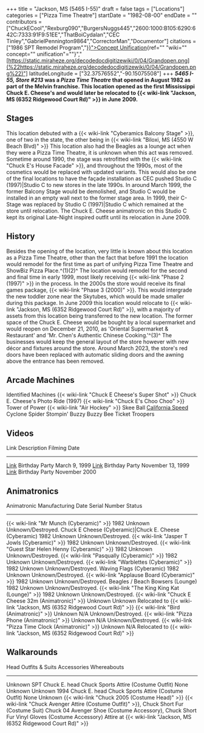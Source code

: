 +++
title = "Jackson, MS (5465 I-55)"
draft = false
tags = ["Locations"]
categories = ["Pizza Time Theatre"]
startDate = "1982-08-00"
endDate = ""
contributors = ["ChuckECool","Rexburg090","BurgersNuggs445","2600:1000:B105:6290:642C:7333:91F9:51EE","ThatBoiCydalan","CEC Tinley","GabrielPennington9864","CorrectorMan","Documentor"]
citations = ["1986 SPT Remodel Program","[}}">Concept Unification](%22%7B%7B%3C){ref="" "wiki="" concept="" unification"=""}","[https://static.miraheze.org/decodedocdigitizewiki/0/04/Grandopen.png](%22https://static.miraheze.org/decodedocdigitizewiki/0/04/Grandopen.png%22)"]
latitudeLongitude = ["32.37576552","-90.15075508"]
+++
***5465 I-55, Store #213* was a *Pizza Time Theatre* that opened in August 1982 as part of the Melvin franchise. This location opened as the first Mississippi Chuck E. Cheese's and would later be relocated to {{< wiki-link "Jackson, MS (6352 Ridgewood Court Rd)" >}} in June 2009.**

## Stages

This location debuted with a {{< wiki-link "Cyberamics Balcony Stage" >}}, one of two in the state, the other being in {{< wiki-link "Biloxi, MS (4550 W Beach Blvd)" >}} This location also had the Beagles as a lounge act when they were a Pizza Time Theatre, it is unknown when this act was removed.
Sometime around 1990, the stage was retrofitted with the {{< wiki-link "Chuck E's House Facade" >}}, and throughout the 1990s, most of the cosmetics would be replaced with updated variants. This would also be one of the final locations to have the façade installation as CEC pushed Studio C (1997)|Studio C to new stores in the late 1990s.
In around March 1999, the former Balcony Stage would be demolished, and Studio C would be installed in an empty wall next to the former stage area. In 1999, their C-Stage was replaced by Studio C (1997)|Studio C which remained at the store until relocation. The Chuck E. Cheese animatronic on this Studio C kept its original Late-Night inspired outfit until its relocation in June 2009.

## History

Besides the opening of the location, very little is known about this location as a Pizza Time Theatre, other than the fact that before 1991 the location would remodel for the first time as part of unifying Pizza Time Theatre and ShowBiz Pizza Place.^(1)(2)^ The location would remodel for the second and final time in early 1999, most likely receiving {{< wiki-link "Phase 2 (1997)" >}} in the process.
In the 2000s the store would receive its final games package, {{< wiki-link "Phase 3 (2000)" >}}. This would intergrade the new toddler zone near the Skytubes, which would be made smaller during this package.
In June 2009 this location would relocate to {{< wiki-link "Jackson, MS (6352 Ridgewood Court Rd)" >}}, with a majority of assets from this location being transferred to the new location. The former space of the Chuck E. Cheese would be bought by a local supermarket and would reopen on December 21, 2010, as 'Oriental Supermarket & Restaurant' and 'Mr. Chen's Authentic Chinese Cooking.'^(3)^ The businesses would keep the general layout of the store however with new décor and fixtures around the store.
Around March 2023, the store's red doors have been replaced with automatic sliding doors and the awning above the entrance has been removed.

## Arcade Machines

Identified Machines
{{< wiki-link "Chuck E Cheese's Super Shot" >}}
Chuck E. Cheese's Photo Ride (1997)
{{< wiki-link "Chuck E's Choo Choo" >}}
Tower of Power
{{< wiki-link "Air Hockey" >}}
Skee Ball
[California Speed](https://www.arcade-museum.com/game_detail.php?game_id=7260)
Cyclone
Spider Stompin'
Buzzy Buzzy Bee
Ticket Troopers

## Videos

  Link                                                  Description      Filming Date
  ----------------------------------------------------- ---------------- -------------------
  [Link](https://www.youtube.com/watch?v=YUD3Z8ZG0mI)   Birthday Party   March 9, 1999
  [Link](https://www.youtube.com/watch?v=uNjkjhiv4wY)   Birthday Party   November 13, 1999
  [Link](https://www.youtube.com/watch?v=AGmBmf9j7Hw)   Birthday Party   November 2000

## Animatronics

  Animatronic                                                  Manufacturing Date   Serial Number   Status
  ------------------------------------------------------------ -------------------- --------------- ----------------------------------------------------------------------------
  {{< wiki-link "Mr Munch (Cyberamic)" >}}                 1982                 Unknown         Unknown/Destroyed.
  Chuck E Cheese (Cyberamic)|Chuck E. Cheese (Cyberamic)      1982                 Unknown         Unknown/Destroyed.
  {{< wiki-link "Jasper T Jowls (Cyberamic)" >}}           1982                 Unknown         Unknown/Destroyed.
  {{< wiki-link "Guest Star Helen Henny (Cyberamic)" >}}   1982                 Unknown         Unknown/Destroyed.
  {{< wiki-link "Pasqually (Cyberamic)" >}}                1982                 Unknown         Unknown/Destroyed.
  {{< wiki-link "Warblettes (Cyberamic)" >}}               1982                 Unknown         Unknown/Destroyed.
  Waving Flags (Cyberamic)                                     1982                 Unknown         Unknown/Destroyed.
  {{< wiki-link "Applause Board (Cyberamic)" >}}           1982                 Unknown         Unknown/Destroyed.
  Beagles / Beach Bowsers (Lounge)                             1982                 Unknown         Unknown/Destroyed.
  {{< wiki-link "The King King Kat (Lounge)" >}}           1982                 Unknown         Unknown/Destroyed.
  {{< wiki-link "Chuck E Cheese 32m (Animatronic)" >}}     Unknown              Unknown         Relocated to {{< wiki-link "Jackson, MS (6352 Ridgewood Court Rd)" >}}
  {{< wiki-link "Bird (Animatronic)" >}}                   Unknown              N/A             Unknown/Destroyed.
  {{< wiki-link "Pizza Phone (Animatronic)" >}}            Unknown              N/A             Unknown/Destroyed.
  {{< wiki-link "Pizza Time Clock (Animatronic)" >}}       Unknown              N/A             Relocated to {{< wiki-link "Jackson, MS (6352 Ridgewood Court Rd)" >}}

## Walkarounds

  Head                                                Outfits & Suits                                                                                 Accessories                                                                                   Whereabouts
  --------------------------------------------------- ----------------------------------------------------------------------------------------------- --------------------------------------------------------------------------------------------- -------------------------------------------------------------------------
  Unknown SPT Chuck E. head                           Chuck Sports Attire (Costume Outfit)                                                            None                                                                                          Unknown
  Unknown 1994 Chuck E. head                          Chuck Sports Attire (Costume Outfit)                                                            None                                                                                          Unknown
  {{< wiki-link "Chuck 2005 (Costume Head)" >}}   {{< wiki-link "Chuck Avenger Attire (Costume Outfit)" >}}, Chuck Short Fur (Costume Suit)   Chuck 04 Avenger Shoe (Costume Accessory), Chuck Short Fur Vinyl Gloves (Costume Accessory)   Attire at {{< wiki-link "Jackson, MS (6352 Ridgewood Court Rd)" >}}
